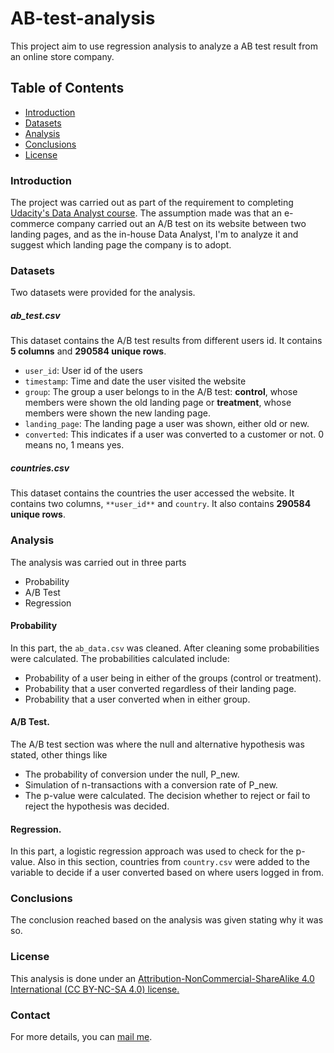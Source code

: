 # AB-test-analysis
This project aim to use regression analysis to analyze a AB test result from an online store company.

## Table of Contents
- [Introduction](#intro)
- [Datasets](#data)
- [Analysis](#analysis)
- [Conclusions](#conclusions)
- [License](#license)

<a id='intro'></a>
### Introduction
The project was carried out as part of the requirement to completing [Udacity's Data Analyst course](https://www.udacity.com/course/data-analyst-nanodegree--nd002).
The assumption made was that an e-commerce company carried out an A/B test on its website between two landing pages, and as the in-house Data Analyst, I'm to analyze it and suggest which landing page the company is to adopt.

<a id='data'></a>
### Datasets
Two datasets were provided for the analysis.
##### ab_test.csv
This dataset contains the A/B test results from different users id. It contains **5 columns** and **290584 unique rows**.
- `user_id`: User id of the users
- `timestamp`: Time and date the user visited the website
- `group`: The group a user belongs to in the A/B test: **control**, whose members were shown the old landing page or **treatment**, whose members were shown the new landing page.
- `landing_page`: The landing page a user was shown, either old or new.
- `converted`: This indicates if a user was converted to a customer or not. 0 means no, 1 means yes.
##### countries.csv
This dataset contains the countries the user accessed the website. It contains two columns, `**user_id**` and `country`. It also contains **290584 unique rows**.

<a id='analysis'></a>
### Analysis
The analysis was carried out in three parts
- Probability
- A/B Test
- Regression

#### Probability
In this part, the `ab_data.csv` was cleaned. After cleaning some probabilities were calculated. The probabilities calculated include:
- Probability of a user being in either of the groups (control or treatment).
- Probability that a user converted regardless of their landing page.
- Probability that a user converted when in either group.

#### A/B Test.
The A/B test section was where the null and alternative hypothesis was stated, other things like
- The probability of conversion under the null, P_new.
- Simulation of n-transactions with a conversion rate of P_new.
- The p-value
were calculated. The decision whether to reject or fail to reject the hypothesis was decided.

#### Regression.
In this part, a logistic regression approach was used to check for the p-value. Also in this section, countries from `country.csv` were added to the variable to decide if a user converted based on where users logged in from. 

<a id='conclusions'></a>
### Conclusions
The conclusion reached based on the analysis was given stating why it was so.

<a id='license'></a>
### License
This analysis is done under an [ Attribution-NonCommercial-ShareAlike 4.0 International (CC BY-NC-SA 4.0) license.](https://creativecommons.org/licenses/by-nc-sa/4.0/)

### Contact
For more details, you can [mail me](mailto:ola.ia1523@gmail.com).
